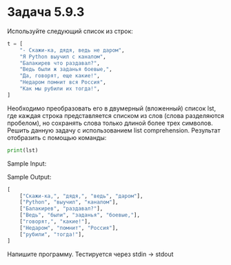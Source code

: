 # Задача 5.9.3

Используйте следующий список из строк:

```python
t = [
    "- Скажи-ка, дядя, ведь не даром",
    "Я Python выучил с каналом",
    "Балакирев что раздавал?",
    "Ведь были ж заданья боевые,",
    "Да, говорят, еще какие!",
    "Недаром помнит вся Россия",
    "Как мы рубили их тогда!",
]
```

Необходимо преобразовать его в двумерный (вложенный) список lst, где каждая строка представляется списком из слов (слова разделяются пробелом), но сохранять слова только длиной более трех символов. Решить данную задачу с использованием list comprehension. Результат отобразить с помощью команды:

```python
print(lst)
```

Sample Input:

Sample Output:

```python
[
    ["Скажи-ка,", "дядя,", "ведь", "даром"],
    ["Python", "выучил", "каналом"],
    ["Балакирев", "раздавал?"],
    ["Ведь", "были", "заданья", "боевые,"],
    ["говорят,", "какие!"],
    ["Недаром", "помнит", "Россия"],
    ["рубили", "тогда!"],
]
```

Напишите программу. Тестируется через stdin → stdout
